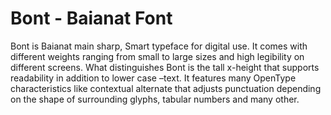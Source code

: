 # Bont - Baianat Font

Bont is Baianat main sharp, Smart typeface for digital use. It comes with different weights ranging from small to large sizes and high legibility on different screens. 
What distinguishes Bont is the tall x-height that supports readability in addition to lower case –text. 
It features many OpenType characteristics like contextual alternate that adjusts punctuation depending on the shape of surrounding glyphs, tabular numbers and many other. 

